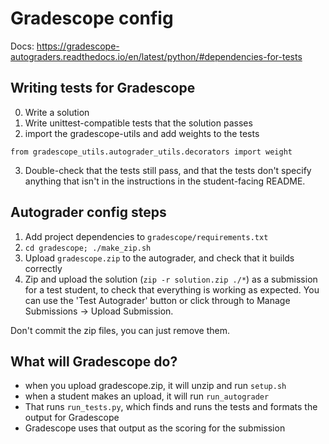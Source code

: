 # Gradescope config

Docs: https://gradescope-autograders.readthedocs.io/en/latest/python/#dependencies-for-tests

## Writing tests for Gradescope

0. Write a solution
1. Write unittest-compatible tests that the solution passes
2. import the gradescope-utils and add weights to the tests

```
from gradescope_utils.autograder_utils.decorators import weight
```

3. Double-check that the tests still pass, and that the tests don't specify anything that isn't in the instructions in the student-facing README.

## Autograder config steps

1. Add project dependencies to `gradescope/requirements.txt`
2. `cd gradescope; ./make_zip.sh`
3. Upload `gradescope.zip` to the autograder, and check that it builds correctly
4. Zip and upload the solution (`zip -r solution.zip ./*`) as a submission for a test student, to check that everything is working as expected. You can use the 'Test Autograder' button or click through to Manage Submissions -> Upload Submission.

Don't commit the zip files, you can just remove them.

## What will Gradescope do?

- when you upload gradescope.zip, it will unzip and run `setup.sh`
- when a student makes an upload, it will run `run_autograder`
- That runs `run_tests.py`, which finds and runs the tests and formats the output for Gradescope
- Gradescope uses that output as the scoring for the submission